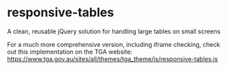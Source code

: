 # responsive-tables
A clean, reusable jQuery solution for handling large tables on small screens

For a much more comprehensive version, including iframe checking, check out this implementation on the TGA website:
https://www.tga.gov.au/sites/all/themes/tga_theme/js/responsive-tables.js
